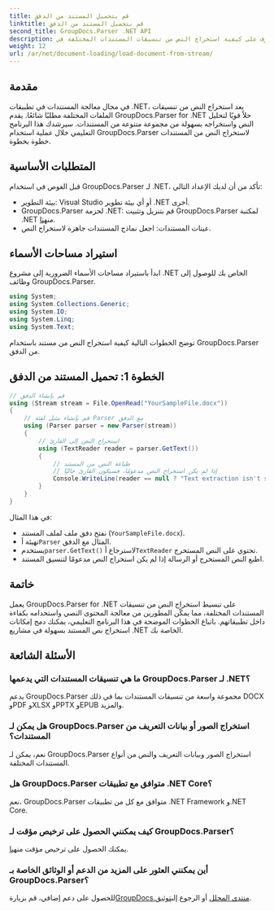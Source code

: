 ```yaml
---
title: قم بتحميل المستند من الدفق
linktitle: قم بتحميل المستند من الدفق
second_title: GroupDocs.Parser .NET API
description: تعرف على كيفية استخراج النص من تنسيقات المستندات المختلفة في .NET باستخدام GroupDocs.Parser. دليل خطوة بخطوة مع أمثلة التعليمات البرمجية.
weight: 12
url: /ar/net/document-loading/load-document-from-stream/
---
```

## مقدمة
في مجال معالجة المستندات في تطبيقات .NET، يعد استخراج النص من تنسيقات الملفات المختلفة مطلبًا شائعًا. يقدم GroupDocs.Parser for .NET حلاً قويًا لتحليل النص واستخراجه بسهولة من مجموعة متنوعة من المستندات. سيرشدك هذا البرنامج التعليمي خلال عملية استخدام GroupDocs.Parser لاستخراج النص من المستندات خطوة بخطوة.
## المتطلبات الأساسية
قبل الغوص في استخدام GroupDocs.Parser لـ .NET، تأكد من أن لديك الإعداد التالي:
- بيئة التطوير: Visual Studio أو أي بيئة تطوير .NET أخرى.
-  GroupDocs.Parser لحزمة .NET: قم بتنزيل وتثبيت GroupDocs.Parser لمكتبة .NET من[هنا](https://releases.groupdocs.com/parser/net/).
- عينات المستندات: اجعل نماذج المستندات جاهزة لاستخراج النص.
## استيراد مساحات الأسماء
ابدأ باستيراد مساحات الأسماء الضرورية إلى مشروع .NET الخاص بك للوصول إلى وظائف GroupDocs.Parser.
```csharp
using System;
using System.Collections.Generic;
using System.IO;
using System.Linq;
using System.Text;
```

توضح الخطوات التالية كيفية استخراج النص من مستند باستخدام GroupDocs.Parser من الدفق.
## الخطوة 1: تحميل المستند من الدفق
```csharp
// قم بإنشاء الدفق
using (Stream stream = File.OpenRead("YourSampleFile.docx"))
{
    // قم بإنشاء مثيل لفئة Parser مع الدفق
    using (Parser parser = new Parser(stream))
    {
        // استخراج النص إلى القارئ
        using (TextReader reader = parser.GetText())
        {
            // طباعة النص من المستند
            // إذا لم يكن استخراج النص مدعومًا، فسيكون القارئ خاليًا
            Console.WriteLine(reader == null ? "Text extraction isn't supported" : reader.ReadToEnd());
        }
    }
}
```
في هذا المثال:
- نفتح دفق ملف لملف المستند (`YourSampleFile.docx`).
-  تهيئة أ`Parser` المثال مع الدفق.
-  يستخدم`parser.GetText()` لاسترجاع أ`TextReader` تحتوي على النص المستخرج.
- اطبع النص المستخرج أو الرسالة إذا لم يكن استخراج النص مدعومًا لتنسيق المستند.
## خاتمة
يعمل GroupDocs.Parser for .NET على تبسيط استخراج النص من تنسيقات المستندات المختلفة، مما يمكّن المطورين من معالجة المحتوى النصي واستخدامه بكفاءة داخل تطبيقاتهم. باتباع الخطوات الموضحة في هذا البرنامج التعليمي، يمكنك دمج إمكانات استخراج نص المستند بسهولة في مشاريع .NET الخاصة بك.

## الأسئلة الشائعة
### ما هي تنسيقات المستندات التي يدعمها GroupDocs.Parser لـ .NET؟
يدعم GroupDocs.Parser مجموعة واسعة من تنسيقات المستندات بما في ذلك DOCX وPDF وXLSX وPPTX وEPUB والمزيد.
### هل يمكن لـ GroupDocs.Parser استخراج الصور أو بيانات التعريف من المستندات؟
نعم، يمكن لـ GroupDocs.Parser استخراج الصور وبيانات التعريف والنص من أنواع المستندات المختلفة.
### هل GroupDocs.Parser متوافق مع تطبيقات .NET Core؟
نعم، GroupDocs.Parser متوافق مع كل من تطبيقات .NET Framework و.NET Core.
### كيف يمكنني الحصول على ترخيص مؤقت لـ GroupDocs.Parser؟
 يمكنك الحصول على ترخيص مؤقت من[هنا](https://purchase.groupdocs.com/temporary-license/).
### أين يمكنني العثور على المزيد من الدعم أو الوثائق الخاصة بـ GroupDocs.Parser؟
 للحصول على دعم إضافي، قم بزيارة[GroupDocs.منتدى المحلل](https://forum.groupdocs.com/c/parser/17) أو الرجوع إلى[توثيق](https://tutorials.groupdocs.com/parser/net/).
